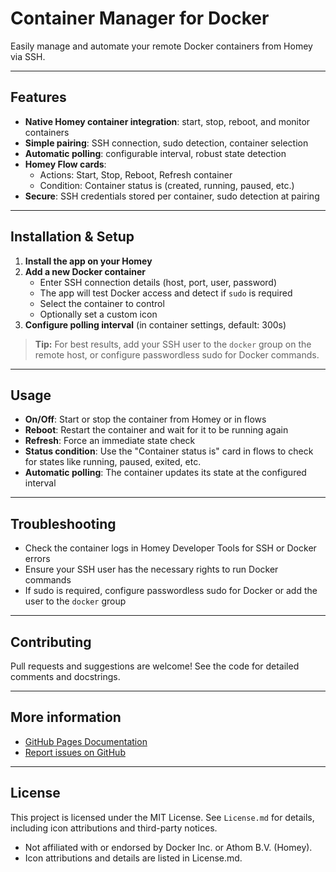 # Container Manager for Docker

Easily manage and automate your remote Docker containers from Homey via SSH.

---

## Features

- **Native Homey container integration**: start, stop, reboot, and monitor containers
- **Simple pairing**: SSH connection, sudo detection, container selection
- **Automatic polling**: configurable interval, robust state detection
- **Homey Flow cards**:
  - Actions: Start, Stop, Reboot, Refresh container
  - Condition: Container status is (created, running, paused, etc.)
- **Secure**: SSH credentials stored per container, sudo detection at pairing

---

## Installation & Setup

1. **Install the app on your Homey**
2. **Add a new Docker container**
   - Enter SSH connection details (host, port, user, password)
   - The app will test Docker access and detect if `sudo` is required
   - Select the container to control
   - Optionally set a custom icon
3. **Configure polling interval** (in container settings, default: 300s)

> **Tip:** For best results, add your SSH user to the `docker` group on the remote host, or configure passwordless sudo for Docker commands.

---

## Usage

- **On/Off**: Start or stop the container from Homey or in flows
- **Reboot**: Restart the container and wait for it to be running again
- **Refresh**: Force an immediate state check
- **Status condition**: Use the "Container status is" card in flows to check for states like running, paused, exited, etc.
- **Automatic polling**: The container updates its state at the configured interval

---

## Troubleshooting

- Check the container logs in Homey Developer Tools for SSH or Docker errors
- Ensure your SSH user has the necessary rights to run Docker commands
- If sudo is required, configure passwordless sudo for Docker or add the user to the `docker` group

---

## Contributing

Pull requests and suggestions are welcome! See the code for detailed comments and docstrings.

---

## More information

- [GitHub Pages Documentation](https://ytapparel.github.io/homey-container-manager/)
- [Report issues on GitHub](https://github.com/ytapparel/homey-container-manager/issues)

---

## License

This project is licensed under the MIT License. See `License.md` for details, including icon attributions and third-party notices.

- Not affiliated with or endorsed by Docker Inc. or Athom B.V. (Homey).
- Icon attributions and details are listed in License.md.
